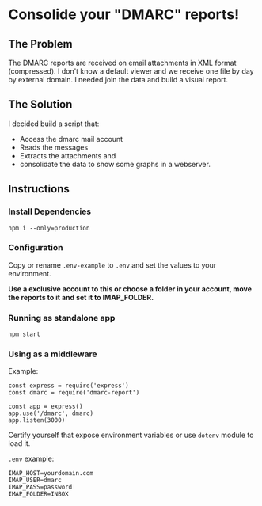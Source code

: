 # Consolide your "DMARC" reports!

## The Problem

The DMARC reports are received on email attachments in XML format (compressed).
I don't know a default viewer and we receive one file by day by external domain.
I needed join the data and build a visual report.

## The Solution

I decided build a script that:
* Access the dmarc mail account
* Reads the messages
* Extracts the attachments and
* consolidate the data to show some graphs in a webserver.

## Instructions

### Install Dependencies

    npm i --only=production

### Configuration

Copy or rename `.env-example` to `.env` and set the values to your environment.

**Use a exclusive account to this or choose a folder in your account, move the reports to it and set it to IMAP_FOLDER.**

### Running as standalone app

    npm start

### Using as a middleware

Example:
```
const express = require('express')
const dmarc = require('dmarc-report')

const app = express()
app.use('/dmarc', dmarc)
app.listen(3000)
```
Certify yourself that expose environment variables or use `dotenv` module to load it.

`.env` example:
```
IMAP_HOST=yourdomain.com
IMAP_USER=dmarc
IMAP_PASS=password
IMAP_FOLDER=INBOX
```
